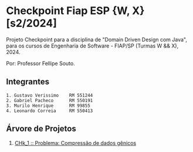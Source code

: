 # Checkpoint Fiap ESP {W, X} [s2/2024]
Projeto Checkpoint para a disciplina de "Domain Driven Design com Java", para os cursos de Engenharia de Software - FIAP/SP (Turmas W && X), 2024. 

Por: Professor Fellipe Souto.

## Integrantes
    1. Gustavo Verissimo    RM 551244
    2. Gabriel Pacheco      RM 550191
    3. Murilo Henrique      RM 99855
    4. Leonardo Correia     RM 550413

## Árvore de Projetos

1. [CHk_1 :: Problema: Compressão de dados gênicos](checkpoint_1/PROBLEM.md)

